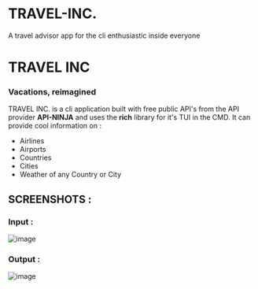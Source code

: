 # TRAVEL-INC.
A travel advisor app for the cli enthusiastic inside everyone

# TRAVEL INC

### Vacations, reimagined

TRAVEL INC. is a cli application built with free public API's from the API provider **API-NINJA** and uses the **rich** library for it's TUI in the CMD. It can provide cool information on :
- Airlines
- Airports
- Countries
- Cities
- Weather of any Country or City

## SCREENSHOTS :

### Input :
![image](https://user-images.githubusercontent.com/103417697/196384953-701875d6-e3e4-4f08-91b6-b326759d56fd.png)

### Output : 
![image](https://user-images.githubusercontent.com/103417697/196385197-bca70f4b-eaa3-4739-aafe-6ea4b8dc7924.png)

